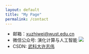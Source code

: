 ```yaml
---
layout: default
title: "My Page"
permalink: /contact
---
```


- 邮箱：xuzhiwei@wust.edu.cn
- 微信公众号: 演化计算与人工智能
![](/images/Wechat.png)
- CSDN: [武科大许志伟](https://xuzhiwei.blog.csdn.net/)